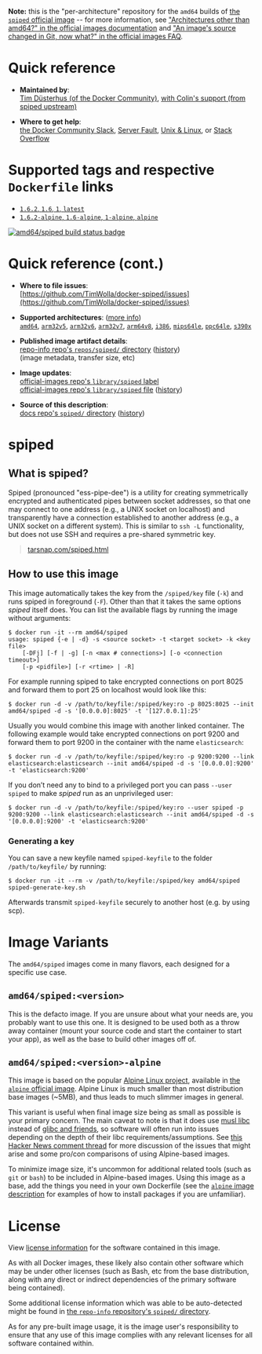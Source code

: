 <!--

********************************************************************************

WARNING:

    DO NOT EDIT "spiped/README.md"

    IT IS AUTO-GENERATED

    (from the other files in "spiped/" combined with a set of templates)

********************************************************************************

-->

**Note:** this is the "per-architecture" repository for the `amd64` builds of [the `spiped` official image](https://hub.docker.com/_/spiped) -- for more information, see ["Architectures other than amd64?" in the official images documentation](https://github.com/docker-library/official-images#architectures-other-than-amd64) and ["An image's source changed in Git, now what?" in the official images FAQ](https://github.com/docker-library/faq#an-images-source-changed-in-git-now-what).

# Quick reference

-	**Maintained by**:  
	[Tim Düsterhus (of the Docker Community)](https://github.com/TimWolla/docker-spiped), [with Colin's support (from spiped upstream)](https://github.com/docker-library/official-images/pull/1714#issuecomment-219556607)

-	**Where to get help**:  
	[the Docker Community Slack](https://dockr.ly/slack), [Server Fault](https://serverfault.com/help/on-topic), [Unix & Linux](https://unix.stackexchange.com/help/on-topic), or [Stack Overflow](https://stackoverflow.com/help/on-topic)

# Supported tags and respective `Dockerfile` links

-	[`1.6.2`, `1.6`, `1`, `latest`](https://github.com/TimWolla/docker-spiped/blob/2673ea4c6a442d939ab23834aaf2a64c5d916139/1.6/Dockerfile)
-	[`1.6.2-alpine`, `1.6-alpine`, `1-alpine`, `alpine`](https://github.com/TimWolla/docker-spiped/blob/c0000087551ed7f73836d04733b54923c7ccb468/1.6/alpine/Dockerfile)

[![amd64/spiped build status badge](https://img.shields.io/jenkins/s/https/doi-janky.infosiftr.net/job/multiarch/job/amd64/job/spiped.svg?label=amd64/spiped%20%20build%20job)](https://doi-janky.infosiftr.net/job/multiarch/job/amd64/job/spiped/)

# Quick reference (cont.)

-	**Where to file issues**:  
	[https://github.com/TimWolla/docker-spiped/issues](https://github.com/TimWolla/docker-spiped/issues)

-	**Supported architectures**: ([more info](https://github.com/docker-library/official-images#architectures-other-than-amd64))  
	[`amd64`](https://hub.docker.com/r/amd64/spiped/), [`arm32v5`](https://hub.docker.com/r/arm32v5/spiped/), [`arm32v6`](https://hub.docker.com/r/arm32v6/spiped/), [`arm32v7`](https://hub.docker.com/r/arm32v7/spiped/), [`arm64v8`](https://hub.docker.com/r/arm64v8/spiped/), [`i386`](https://hub.docker.com/r/i386/spiped/), [`mips64le`](https://hub.docker.com/r/mips64le/spiped/), [`ppc64le`](https://hub.docker.com/r/ppc64le/spiped/), [`s390x`](https://hub.docker.com/r/s390x/spiped/)

-	**Published image artifact details**:  
	[repo-info repo's `repos/spiped/` directory](https://github.com/docker-library/repo-info/blob/master/repos/spiped) ([history](https://github.com/docker-library/repo-info/commits/master/repos/spiped))  
	(image metadata, transfer size, etc)

-	**Image updates**:  
	[official-images repo's `library/spiped` label](https://github.com/docker-library/official-images/issues?q=label%3Alibrary%2Fspiped)  
	[official-images repo's `library/spiped` file](https://github.com/docker-library/official-images/blob/master/library/spiped) ([history](https://github.com/docker-library/official-images/commits/master/library/spiped))

-	**Source of this description**:  
	[docs repo's `spiped/` directory](https://github.com/docker-library/docs/tree/master/spiped) ([history](https://github.com/docker-library/docs/commits/master/spiped))

# spiped

## What is spiped?

Spiped (pronounced "ess-pipe-dee") is a utility for creating symmetrically encrypted and authenticated pipes between socket addresses, so that one may connect to one address (e.g., a UNIX socket on localhost) and transparently have a connection established to another address (e.g., a UNIX socket on a different system). This is similar to `ssh -L` functionality, but does not use SSH and requires a pre-shared symmetric key.

> [tarsnap.com/spiped.html](https://www.tarsnap.com/spiped.html)

## How to use this image

This image automatically takes the key from the `/spiped/key` file (`-k`) and runs spiped in foreground (`-F`). Other than that it takes the same options *spiped* itself does. You can list the available flags by running the image without arguments:

```console
$ docker run -it --rm amd64/spiped
usage: spiped {-e | -d} -s <source socket> -t <target socket> -k <key file>
    [-DFj] [-f | -g] [-n <max # connections>] [-o <connection timeout>]
    [-p <pidfile>] [-r <rtime> | -R]
```

For example running spiped to take encrypted connections on port 8025 and forward them to port 25 on localhost would look like this:

```console
$ docker run -d -v /path/to/keyfile:/spiped/key:ro -p 8025:8025 --init amd64/spiped -d -s '[0.0.0.0]:8025' -t '[127.0.0.1]:25'
```

Usually you would combine this image with another linked container. The following example would take encrypted connections on port 9200 and forward them to port 9200 in the container with the name `elasticsearch`:

```console
$ docker run -d -v /path/to/keyfile:/spiped/key:ro -p 9200:9200 --link elasticsearch:elasticsearch --init amd64/spiped -d -s '[0.0.0.0]:9200' -t 'elasticsearch:9200'
```

If you don’t need any to bind to a privileged port you can pass `--user spiped` to make *spiped* run as an unprivileged user:

```console
$ docker run -d -v /path/to/keyfile:/spiped/key:ro --user spiped -p 9200:9200 --link elasticsearch:elasticsearch --init amd64/spiped -d -s '[0.0.0.0]:9200' -t 'elasticsearch:9200'
```

### Generating a key

You can save a new keyfile named `spiped-keyfile` to the folder `/path/to/keyfile/` by running:

```console
$ docker run -it --rm -v /path/to/keyfile:/spiped/key amd64/spiped spiped-generate-key.sh
```

Afterwards transmit `spiped-keyfile` securely to another host (e.g. by using scp).

# Image Variants

The `amd64/spiped` images come in many flavors, each designed for a specific use case.

## `amd64/spiped:<version>`

This is the defacto image. If you are unsure about what your needs are, you probably want to use this one. It is designed to be used both as a throw away container (mount your source code and start the container to start your app), as well as the base to build other images off of.

## `amd64/spiped:<version>-alpine`

This image is based on the popular [Alpine Linux project](https://alpinelinux.org), available in [the `alpine` official image](https://hub.docker.com/_/alpine). Alpine Linux is much smaller than most distribution base images (~5MB), and thus leads to much slimmer images in general.

This variant is useful when final image size being as small as possible is your primary concern. The main caveat to note is that it does use [musl libc](https://musl.libc.org) instead of [glibc and friends](https://www.etalabs.net/compare_libcs.html), so software will often run into issues depending on the depth of their libc requirements/assumptions. See [this Hacker News comment thread](https://news.ycombinator.com/item?id=10782897) for more discussion of the issues that might arise and some pro/con comparisons of using Alpine-based images.

To minimize image size, it's uncommon for additional related tools (such as `git` or `bash`) to be included in Alpine-based images. Using this image as a base, add the things you need in your own Dockerfile (see the [`alpine` image description](https://hub.docker.com/_/alpine/) for examples of how to install packages if you are unfamiliar).

# License

View [license information](https://github.com/Tarsnap/spiped/blob/master/COPYRIGHT) for the software contained in this image.

As with all Docker images, these likely also contain other software which may be under other licenses (such as Bash, etc from the base distribution, along with any direct or indirect dependencies of the primary software being contained).

Some additional license information which was able to be auto-detected might be found in [the `repo-info` repository's `spiped/` directory](https://github.com/docker-library/repo-info/tree/master/repos/spiped).

As for any pre-built image usage, it is the image user's responsibility to ensure that any use of this image complies with any relevant licenses for all software contained within.
